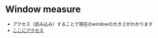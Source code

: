 # Window measure
* アクセス（読み込み）することで現在のwindowの大きさがわかります
* [ここにアクセス](https://ryotaitagaki.github.io/window-measure/)